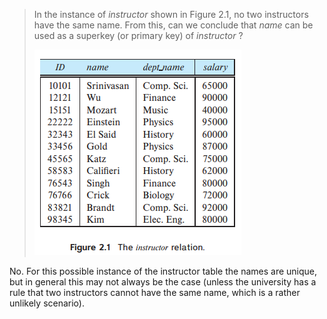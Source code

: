 > In the instance of _instructor_ shown in Figure 2.1, no two instructors have the same name. From this, can we conclude that _name_ can be used as a superkey (or primary key) of _instructor_ ?
>
> ![1693576261005](image/2.4/1693576261005.png)

No. For this possible instance of the instructor table the names are unique, but in general this may not always be the case (unless the university has a rule that two instructors cannot have the same name, which is a rather unlikely scenario).
